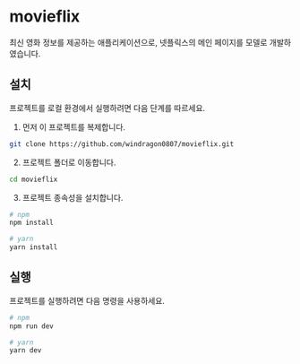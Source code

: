 # movieflix

최신 영화 정보를 제공하는 애플리케이션으로, 넷플릭스의 메인 페이지를 모델로 개발하였습니다.

## 설치

프로젝트를 로컬 환경에서 실행하려면 다음 단계를 따르세요.

1. 먼저 이 프로젝트를 복제합니다.
```sh
git clone https://github.com/windragon0807/movieflix.git
```

2. 프로젝트 폴더로 이동합니다.
```sh
cd movieflix
```

3. 프로젝트 종속성을 설치합니다.
```sh
# npm
npm install

# yarn
yarn install
```

## 실행

프로젝트를 실행하려면 다음 명령을 사용하세요.
```sh
# npm
npm run dev

# yarn
yarn dev
```
